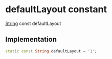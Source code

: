 


# defaultLayout constant






[String](https://api.flutter.dev/flutter/dart-core/String-class.html) const defaultLayout
  







## Implementation

```dart
static const String defaultLayout = '1';


```







